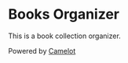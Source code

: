Books Organizer
===============

This is a book collection organizer. 

Powered by [Camelot](http://www.python-camelot.com)



